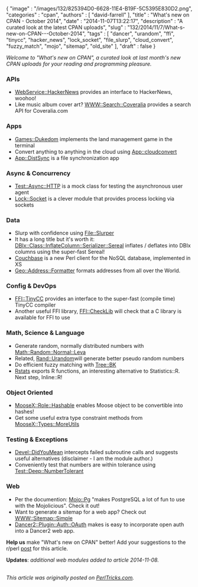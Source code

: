 {
   "image" : "/images/132/825394D0-6628-11E4-B19F-5C5395E830D2.png",
   "categories" : "cpan",
   "authors" : [
      "david-farrell"
   ],
   "title" : "What's new on CPAN - October 2014",
   "date" : "2014-11-07T13:22:17",
   "description" : "A curated look at the latest CPAN uploads",
   "slug" : "132/2014/11/7/What-s-new-on-CPAN---October-2014",
   "tags" : [
      "dancer",
      "urandom",
      "ffi",
      "tinycc",
      "hacker_news",
      "lock_socket",
      "file_slurp",
      "cloud_convert",
      "fuzzy_match",
      "mojo",
      "sitemap",
      "old_site"
   ],
   "draft" : false
}


*Welcome to "What's new on CPAN", a curated look at last month's new CPAN uploads for your reading and programming pleasure.*

### APIs

-   [WebService::HackerNews](https://metacpan.org/pod/WebService::HackerNews) provides an interface to HackerNews, woohoo!
-   Like music album cover art? [WWW::Search::Coveralia](https://metacpan.org/pod/WWW::Search::Coveralia) provides a search API for Coveralia.com

### Apps

-   [Games::Dukedom](https://metacpan.org/pod/Games::Dukedom) implements the land management game in the terminal
-   Convert anything to anything in the cloud using [App::cloudconvert](https://metacpan.org/pod/App::cloudconvert)
-   [App::DistSync](https://metacpan.org/pod/App::DistSync) is a file synchronization app

### Async & Concurrency

-   [Test::Async::HTTP](https://metacpan.org/pod/Test::Async::HTTP) is a mock class for testing the asynchronous user agent
-   [Lock::Socket](https://metacpan.org/pod/Lock::Socket) is a clever module that provides process locking via sockets

### Data

-   Slurp with confidence using [File::Slurper](https://metacpan.org/pod/File::Slurper)
-   It has a long title but it's worth it: [DBIx::Class::InflateColumn::Serializer::Sereal](https://metacpan.org/pod/DBIx::Class::InflateColumn::Serializer::Sereal) inflates / deflates into DBIx columns using the super-fast Sereal!
-   [Couchbase](https://metacpan.org/pod/Couchbase::README) is a new Perl client for the NoSQL database, implemented in XS
-   [Geo::Address::Formatter](https://metacpan.org/pod/Geo::Address::Formatter) formats addresses from all over the World.

### Config & DevOps

-   [FFI::TinyCC](https://metacpan.org/pod/FFI::TinyCC) provides an interface to the super-fast (compile time) TinyCC compiler
-   Another useful FFI library, [FFI::CheckLib](https://metacpan.org/pod/FFI::CheckLib) will check that a C library is available for FFI to use

### Math, Science & Language

-   Generate random, normally distributed numbers with [Math::Random::Normal::Leva](https://metacpan.org/pod/Math::Random::Normal::Leva)
-   Related, [Rand::Urandom](https://metacpan.org/pod/Rand::Urandom%20)will generate better pseudo random numbers
-   Do efficient fuzzy matching with [Tree::BK](https://metacpan.org/pod/Tree::BK)
-   [Rstats](https://metacpan.org/pod/Rstats) exports R functions, an interesting alternative to Statistics::R. Next step, Inline::R!

### Object Oriented

-   [MooseX::Role::Hashable](https://metacpan.org/pod/MooseX::Role::Hashable) enables Moose object to be convertible into hashes!
-   Get some useful extra type constraint methods from [MooseX::Types::MoreUtils](https://metacpan.org/pod/MooseX::Types::MoreUtils)

### Testing & Exceptions

-   [Devel::DidYouMean](https://metacpan.org/pod/Devel::DidYouMean) intercepts failed subroutine calls and suggests useful alternatives (disclaimer - I am the module author.)
-   Conveniently test that numbers are within tolerance using [Test::Deep::NumberTolerant](https://metacpan.org/pod/Test::Deep::NumberTolerant)

### Web

-   Per the documention: [Mojo::Pg](https://metacpan.org/pod/Mojo::Pg) "makes PostgreSQL a lot of fun to use with the Mojolicious". Check it out!
-   Want to generate a sitemap for a web app? Check out [WWW::Sitemap::Simple](https://metacpan.org/pod/WWW::Sitemap::Simple)
-   [Dancer2::Plugin::Auth::OAuth](https://metacpan.org/pod/Dancer2::Plugin::Auth::OAuth) makes is easy to incorporate open auth into a Dancer2 web app.

**Help us** make "What's new on CPAN" better! Add your suggestions to the r/perl [post](http://www.reddit.com/r/perl/comments/2lkrq7/whats_new_on_cpan_october/) for this article.

**Updates**: *additional web modules added to article 2014-11-08.*

\
*This article was originally posted on [PerlTricks.com](http://perltricks.com).*
